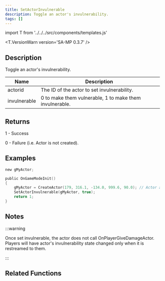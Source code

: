 ```yaml
---
title: SetActorInvulnerable
description: Toggle an actor's invulnerability.
tags: []
---
```


import T from '../../../src/components/templates.js'

<T.VersionWarn version='SA-MP 0.3.7' />

## Description

Toggle an actor's invulnerability.

| Name         | Description                                             |
| ------------ | ------------------------------------------------------- |
| actorid      | The ID of the actor to set invulnerability.             |
| invulnerable | 0 to make them vulnerable, 1 to make them invulnerable. |

## Returns

1 - Success

0 - Failure (i.e. Actor is not created).

## Examples

```c
new gMyActor;

public OnGameModeInit()
{
    gMyActor = CreateActor(179, 316.1, -134.0, 999.6, 90.0); // Actor as a salesperson in Ammunation.
    SetActorInvulnerable(gMyActor, true);
    return 1;
}
```

## Notes

:::warning

Once set invulnerable, the actor does not call OnPlayerGiveDamageActor. Players will have actor's invulnerability state changed only when it is restreamed to them.

:::

## Related Functions

